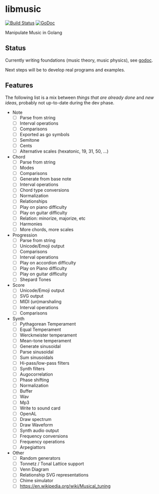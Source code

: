 # libmusic

[![Build Status](https://travis-ci.org/moul/libmusic.svg?branch=master)](https://travis-ci.org/moul/libmusic)
[![GoDoc](https://godoc.org/github.com/moul/libmusic?status.svg)](https://godoc.org/github.com/moul/libmusic)

Manipulate Music in Golang

## Status

Currently writing foundations (music theory, music physics), see [godoc](https://godoc.org/github.com/moul/libmusic).

Next steps will be to develop real programs and examples.

## Features

The following list is a mix between _things that are already done_ and _new ideas_, probably not up-to-date during the dev phase.

* Note
  * [ ] Parse from string
  * [ ] Interval operations
  * [ ] Comparisons
  * [ ] Exported as go symbols
  * [ ] Semitone
  * [ ] Cents
  * [ ] Alternative scales (hexatonic, 19, 31, 50, ...)
* Chord
  * [ ] Parse from string
  * [ ] Modes
  * [ ] Comparisons
  * [ ] Generate from base note
  * [ ] Interval operations
  * [ ] Chord type conversions
  * [ ] Normalization
  * [ ] Relationships
  * [ ] Play on piano difficulty
  * [ ] Play on guitar difficulty
  * [ ] Relation: minorize, majorize, etc
  * [ ] Harmonies
  * [ ] More chords, more scales
* Progression
  * [ ] Parse from string
  * [ ] Unicode/Emoji output
  * [ ] Comparisons
  * [ ] Interval operations
  * [ ] Play on accordion difficulty
  * [ ] Play on Piano difficulty
  * [ ] Play on guitar difficulty
  * [ ] Shepard Tones
* Score
  * [ ] Unicode/Emoji output
  * [ ] SVG output
  * [ ] MIDI (un)marshaling
  * [ ] Interval operations
  * [ ] Comparisons
* Synth
  * [ ] Pythagorean Temperament
  * [ ] Equal Temperament
  * [ ] Werckmeister temperament
  * [ ] Mean-tone temperament
  * [ ] Generate sinusoidal
  * [ ] Parse sinusoidal
  * [ ] Sum sinusoidals
  * [ ] Hi-pass/low-pass filters
  * [ ] Synth filters
  * [ ] Augocorrelation
  * [ ] Phase shifting
  * [ ] Normalization
  * [ ] Buffer
  * [ ] Wav
  * [ ] Mp3
  * [ ] Write to sound card
  * [ ] OpenAL
  * [ ] Draw spectrum
  * [ ] Draw Waveform
  * [ ] Synth audio output
  * [ ] Frequency conversions
  * [ ] Frequency operations
  * [ ] Arpegiattors
* Other
  * [ ] Random generators
  * [ ] Tonnetz / Tonal Lattice support
  * [ ] Venn Diagram
  * [ ] Relationship SVG representations
  * [ ] Chime simulator
  * [ ] https://en.wikipedia.org/wiki/Musical_tuning
